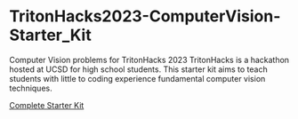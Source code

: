 # TritonHacks2023-ComputerVision-Starter_Kit
Computer Vision problems for TritonHacks 2023
TritonHacks is a hackathon hosted at UCSD for high school students. This starter kit aims to teach students with little to coding experience fundamental computer vision techniques.

[Complete Starter Kit](https://www.notion.so/Journey-Through-Space-Defeat-the-Aliens-716b7fe7b2eb4df3a34af28ea2a8f293)

